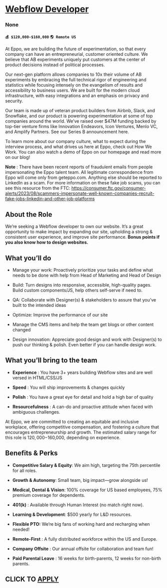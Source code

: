 # [Webflow Developer](https://www.remotewlb.com/apply/webflow-developer)  
### None  
#### `💰 $120,000-$160,000` `🌎 Remote US`  

At Eppo, we are building the future of experimentation, so that every company can have an entrepreneurial, customer oriented culture. We believe that AB experiments uniquely put customers at the center of product decisions instead of political processes.

Our next-gen platform allows companies to 10x their volume of AB experiments by embracing the full technical rigor of engineering and statistics while focusing intensely on the evangelism of results and accessibility to business users. We are built for the modern cloud infrastructure, with easy integrations and an emphasis on privacy and security.

Our team is made up of veteran product builders from Airbnb, Slack, and Snowflake, and our product is powering experimentation at some of top companies around the world. We’ve raised over $47M funding backed by top-tier venture firms like Innovation Endeavors, Icon Ventures, Menlo VC, and Amplify Partners. See our Series B announcement here.

To learn more about our company culture, what to expect during the interview process, and what drives us here at Eppo, check out How We Work. You can also watch a demo of Eppo on our homepage and read more on our blog!

**Note** : There have been recent reports of fraudulent emails from people impersonating the Eppo talent team. All legitimate correspondence from Eppo will come only from geteppo.com. Anything else should be reported to LinkedIn as a scam. For more information on these fake job scams, you can see this resource from the FTC: https://consumer.ftc.gov/consumer-alerts/2023/08/scammers-impersonate-well-known-companies-recruit-fake-jobs-linkedin-and-other-job-platforms

## About the Role

We’re seeking a Webflow developer to own our website. It’s a great opportunity to make impact by expanding our site, upholding a strong & consistent user experience, and improve site performance. **Bonus points if you also know how to design websites.**

## What you’ll do

  * Manage your work: Proactively prioritize your tasks and define what needs to be done with help from Head of Marketing and Head of Design

  * Build: Turn designs into responsive, accessible, high-quality pages. Build custom components/JS, help others self-serve if need to.

  * QA: Collaborate with Designer(s) & stakeholders to assure that you’ve built to the intended ideas

  * Optimize: Improve the performance of our site

  * Manage the CMS items and help the team get blogs or other content changed

  * Design innovation: Appreciate good design and work with Designer(s) to push our thinking & polish. Even better if you can handle design work.

## What you’ll bring to the team

  *  **Experience** : You have 3+ years building Webflow sites and are well versed in HTML/CSS/JS

  *  **Speed** : You will ship improvements & changes quickly

  *  **Polish** : You have a great eye for detail and hold a high bar of quality

  *  **Resourcefulness** : A can-do and proactive attitude when faced with ambiguous challenges.

At Eppo, we are committed to creating an equitable and inclusive workplace, offering competitive compensation, and fostering a culture that encourages entrepreneurship and growth. The estimated salary range for this role is $120,000-$160,000, depending on experience.

##  **Benefits & Perks**

  *  **Competitive Salary & Equity**: We aim high, targeting the 75th percentile for all roles.

  *  **Growth & Autonomy**: Small team, big impact—grow alongside us!

  *  **Medical, Dental & Vision**: 100% coverage for US based employees, 75% premium coverage for dependents.

  *  **401(k)** : Available through Human Interest (no match right now).

  *  **Learning & Development**: $500 yearly for L&D resources.

  *  **Flexible PTO:** We’re big fans of working hard and recharging when needed! 

  * **Remote-First** : A fully distributed workforce within the US and Europe.

  *  **Company Offsite** : Our annual offsite for collaboration and team fun! 

  * **Paid Parental Leave** : 16 weeks for birth-parents, 12 weeks for non-birth parents.

  
## CLICK TO [APPLY](https://www.remotewlb.com/apply/webflow-developer)

